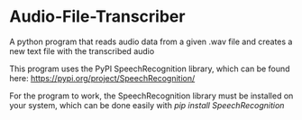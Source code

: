 # Audio-File-Transcriber
A python program that reads audio data from a given .wav file and creates a new text file with the transcribed audio

This program uses the PyPI SpeechRecognition library, which can be found here:
https://pypi.org/project/SpeechRecognition/

For the program to work, the SpeechRecognition library must be installed on your system, which can be done easily with 
*pip install SpeechRecognition*
